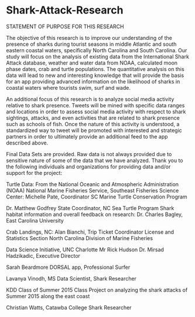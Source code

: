 # Shark-Attack-Research
STATEMENT OF PURPOSE FOR THIS RESEARCH

The objective of this research is to improve our understanding of the presence of sharks during tourist seasons in middle Atlantic and south eastern coastal waters, specifically North Carolina and South Carolina. Our study will focus on the analysis of existing data from the International Shark Attack database, weather and water data from NOAA, calculated moon phase dates, crab and turtle populations. The quantitative analysis on this data will lead to new and interesting knowledge that will provide the basis for an app providing advanced information on the likelihood of sharks in coastal waters where tourists swim, surf and wade.

An additional focus of this research is to analyze social media activity relative to shark presence. Tweets will be mined with specific data ranges and locations in order to assess social media activity with respect to shark sightings, attacks, and even activities that are related to shark presence such as schools of fish. Once the nature of this activity is understood, a standardized way to tweet will be promoted with interested and strategic partners in order to ultimately provide an additional feed to the app described above.

Final Data Sets are provided. Raw data is not always provided due to sensitive nature of some of the data that we have analyzed. Thank you to the following individuals and organizations for providing data and/or support for the project:

Turtle Data: From the National Oceanic and Atmospheric Administration (NOAA) National Marine Fisheries Service, Southeast Fisheries Science Center: Michelle Pate, Coordinator SC Marine Turtle Conservation Program

 Dr. Matthew Godfrey
 State Coordinator, NC Sea Turtle Program
Shark habitat information and overall feedback on research: Dr. Charles Bagley, East Carolina University

Crab Landings, NC: Alan Bianchi, Trip Ticket Coordinator License and Statistics Section North Carolina Division of Marine Fisheries

Data Science Initiative, UNC Charlotte Mr Rick Hudson Dr. Mirsad Hadzikadic, Executive Director

Sarah Beardmore DORSAL app, Professional Surfer

Lavanya Vinodh, MS Data Scientist, Shark Researcher

KDD Class of Summer 2015 Class Project on analyzing the shark attacks of Summer 2015 along the east coast

Christian Watts, Catawba College Shark Researcher
